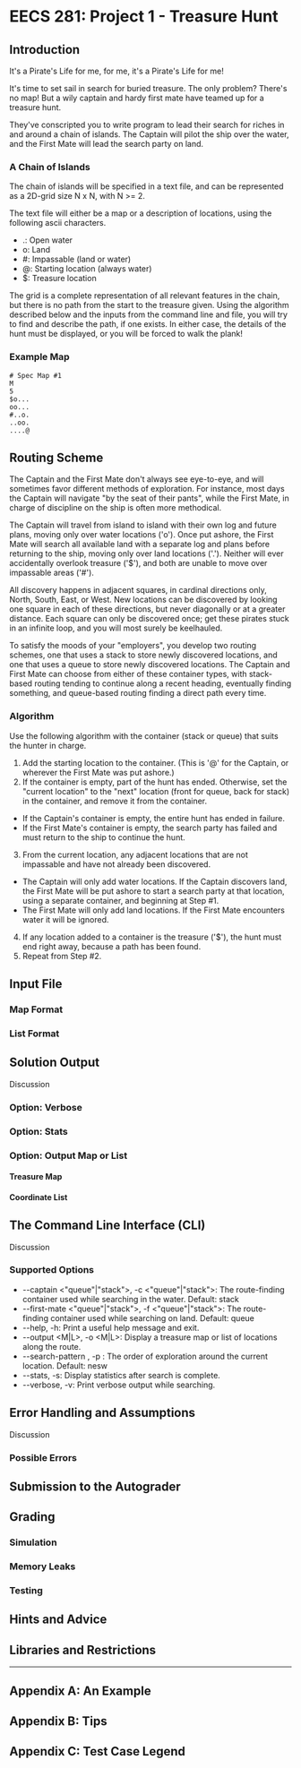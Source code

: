 # EECS 281: Project 1 - Treasure Hunt

## Introduction

It's a Pirate's Life for me, for me, it's a Pirate's Life for me!

It's time to set sail in search for buried treasure. The only problem? There's
no map! But a wily captain and hardy first mate have teamed up for a treasure
hunt.

They've conscripted you to write program to lead their search for riches in and
around a chain of islands. The Captain will pilot the ship over the water, and
the First Mate will lead the search party on land.

### A Chain of Islands

The chain of islands will be specified in a text file, and can be represented as
a 2D-grid size N x N, with N >= 2.

The text file will either be a map or a description of locations, using the
following ascii characters.

* .: Open water
* o: Land
* #: Impassable (land or water)
* @: Starting location (always water)
* $: Treasure location

The grid is a complete representation of all relevant features in the chain, but
there is no path from the start to the treasure given. Using the algorithm
described below and the inputs from the command line and file, you will try to
find and describe the path, if one exists. In either case, the details of the
hunt must be displayed, or you will be forced to walk the plank!

### Example Map

```
# Spec Map #1
M
5
$o...
oo...
#..o.
..oo.
....@
```

## Routing Scheme

The Captain and the First Mate don't always see eye-to-eye, and will sometimes
favor different methods of exploration. For instance, most days the Captain will
navigate "by the seat of their pants", while the First Mate, in charge of
discipline on the ship is often more methodical.

The Captain will travel from island to island with their own log and future
plans, moving only over water locations ('o'). Once put ashore, the First Mate
will search all available land with a separate log and plans before returning to
the ship, moving only over land locations ('.'). Neither will ever accidentally
overlook treasure ('$'), and both are unable to move over impassable areas
('#').

All discovery happens in adjacent squares, in cardinal directions only, North,
South, East, or West. New locations can be discovered by looking one square in
each of these directions, but never diagonally or at a greater distance. Each
square can only be discovered once; get these pirates stuck in an infinite loop,
and you will most surely be keelhauled.

To satisfy the moods of your "employers", you develop two routing schemes, one
that uses a stack to store newly discovered locations, and one that uses a queue
to store newly discovered locations. The Captain and First Mate can choose from
either of these container types, with stack-based routing tending to continue
along a recent heading, eventually finding something, and queue-based routing
finding a direct path every time.

### Algorithm

Use the following algorithm with the container (stack or queue) that suits the
hunter in charge.

1. Add the starting location to the container. (This is '@' for the Captain, or
wherever the First Mate was put ashore.)
2. If the container is empty, part of the hunt has ended. Otherwise, set the
"current location" to the "next" location (front for queue, back for stack) in
the container, and remove it from the container. 
  - If the Captain's container is empty, the entire hunt has ended in failure.
  - If the First Mate's container is empty, the search party has failed and must
return to the ship to continue the hunt.
3. From the current location, any adjacent locations that are not impassable and
have not already been discovered.
  - The Captain will only add water locations. If the Captain discovers land,
the First Mate will be put ashore to start a search party at that location,
using a separate container, and beginning at Step #1. 
  - The First Mate will only add land locations. If the First Mate encounters
water it will be ignored.
4. If any location added to a container is the treasure ('$'), the hunt must end
right away, because a path has been found.
5. Repeat from Step #2.

## Input File

### Map Format

### List Format

## Solution Output

Discussion

### Option: Verbose

### Option: Stats

### Option: Output Map or List

#### Treasure Map

#### Coordinate List

## The Command Line Interface (CLI)

Discussion

### Supported Options

* --captain <"queue"|"stack">, -c <"queue"|"stack">: The route-finding container
used while searching in the water. Default: stack
* --first-mate <"queue"|"stack">, -f <"queue"|"stack">: The route-finding
container used while searching on land. Default: queue
* --help, -h: Print a useful help message and exit.
* --output <M|L>, -o <M|L>: Display a treasure map or list of locations along
the route.
* --search-pattern <order>, -p <order>: The order of exploration around the
current location. Default: nesw
* --stats, -s: Display statistics after search is complete.
* --verbose, -v: Print verbose output while searching.

## Error Handling and Assumptions

Discussion

### Possible Errors

## Submission to the Autograder

## Grading

### Simulation

### Memory Leaks

### Testing

## Hints and Advice

## Libraries and Restrictions

--------

## Appendix A: An Example

## Appendix B: Tips

## Appendix C: Test Case Legend